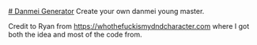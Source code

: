 <a href="https://elany.github.io/DanmeiGenerator/"># Danmei Generator</a>
Create your own danmei young master.

Credit to Ryan from https://whothefuckismydndcharacter.com where I got both the idea and most of the code from.
